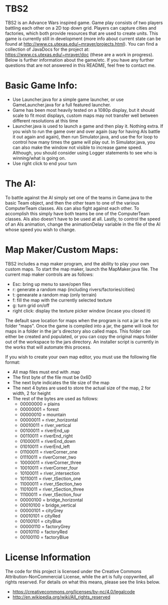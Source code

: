 TBS2
====
TBS2 is an Advance Wars inspired game. Game play consists of two players battling each other on a 2D top down grid. Players can capture cities and factories, which both provide resources that are used to create units. This game is currently still in development (more info about current state can be found at http://www.cs.utexas.edu/~mrayer/projects.html). You can find a collection of JavaDocs for the project at: https://www.cs.utexas.edu/~mrayer/doc (these are a work in progress). Below is further information about the game/etc. If you have any further questions that are not answered in this README, feel free to contact me. 

Basic Game Info:
================
- Use Launcher.java for a simple game launcher, or use GameLauncher.java for a full featured launcher.
- Game has been most heavily tested on a 1080p display, but it should scale to fit most displays, custom maps may not transfer well between different resolutions at this time
- Launcher.java is used to launch a game and then play it. Nothing extra. If you wish to run the game over and over again (say for having AIs battle it out again and again), then run Simulator.java, and use the for loop to control how many times the game will play out. In Simulator.java, you can also make the window not visible to increase game speed. Although, you should consider using Logger statements to see who is winning/what is going on.
- Use right click to end your turn

The AI:
=======

To battle against the AI simply set one of the teams in Game.java to the basic Team object, and then the other team to one of the various ComputerTeam classes. AIs can also fight against each other. To accomplish this simply have both teams be one of the ComputerTeam classes. AIs also doesn't have to be used at all. Lastly, to control the speed of an AIs animation, change the animationDelay variable in the file of the AI whose speed you wish to change.

Map Maker/Custom Maps:
======================
TBS2 includes a map maker program, and the ability to play your own custom maps. To start the map maker, launch the MapMaker.java file. The current map maker controls are as follows:
- Esc: bring up menu to save/open files
- r: generate a random map (including rivers/factories/cities)
- t: genearate a random map (only terrain)
- f: fill the map with the currently selected texture
- g: turn grid on/off
- right click: display the texture picker window (incase you closed it)

The default save location for maps when the program is not a jar is the src folder "maps". Once the game is compiled into a jar, the game will look for maps in a folder in the jar's directory also called maps. This folder can either be created and populated, or you can copy the original maps folder out of the workspace to the jars directory. An installer script is currently in the works that will automate this process. 

If you wish to create your own map editor, you must use the following file format:
- All map files must end with .map
- The first byte of the file must be 0x6D
- The next byte indicates the tile size of the map
- The next 4 bytes are used to store the actual size of the map, 2 for width, 2 for height
- The rest of the bytes are used as follows:
  - 00000000 = plains
  - 00000001 = forest
  - 00000010 = mountain 
  - 00000011 = river_horizontal
  - 00010011 = river_vertical
  - 00100011 = riverEnd_up
  - 00110011 = riverEnd_right
  - 01000011 = riverEnd_down
  - 01010011 = riverEnd_left
  - 01100011 = riverCorner_one
  - 01110011 = riverCorner_two
  - 10000011 = riverCorner_three
  - 10010011 = riverCorner_four
  - 10100011 = river_intersection
  - 10110011 = river_tSection_one
  - 11000011 = river_tSection_two
  - 11010011 = river_tSection_three
  - 11100011 = river_tSection_four
  - 00000100 = bridge_horizontal
  - 00010100 = bridge_vertical 
  - 00000101 = cityGrey
  - 00010101 = cityRed
  - 00100101 = cityBlue
  - 00000110 = factoryGrey
  - 00010110 = factoryRed
  - 00100110 = factoryBlue

License Information
====================
The code for this project is licensed under the Creative Commons Attribution-NonCommercial License, while the art is fully copywrited, all rights reserved. For details on what this means, please see the links below.
- https://creativecommons.org/licenses/by-nc/4.0/legalcode
- http://en.wikipedia.org/wiki/All_rights_reserved
